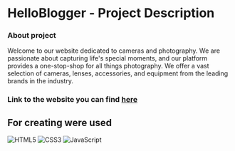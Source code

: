 # HelloBlogger - Project Description <br>

### About project<br/>

Welcome to our website dedicated to cameras and photography. We are passionate about capturing life's special moments, and our platform provides a one-stop-shop for all things photography. We offer a vast selection of cameras, lenses, accessories, and equipment from the leading brands in the industry.<br/>

### Link to the website you can find [here](https://github.com/PAZIUK/PAZIUK/blob/main/README.md#my-projects)<br/>

## For creating were used <br/>

![HTML5](https://img.shields.io/badge/-HTML5-ffffff?style=for-the-badge&logo=html5)
![CSS3](https://img.shields.io/badge/-CSS3-264de4?style=for-the-badge&logo=css3)
![JavaScript](https://img.shields.io/badge/-JavaScript-ffffff?style=for-the-badge&logo=javascript)
